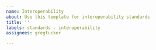```yaml
---
name: Interoperability
about: Use this template for interoperability standards
title: ''
labels: standards - interoperability
assignees: gregtucker

---
```




